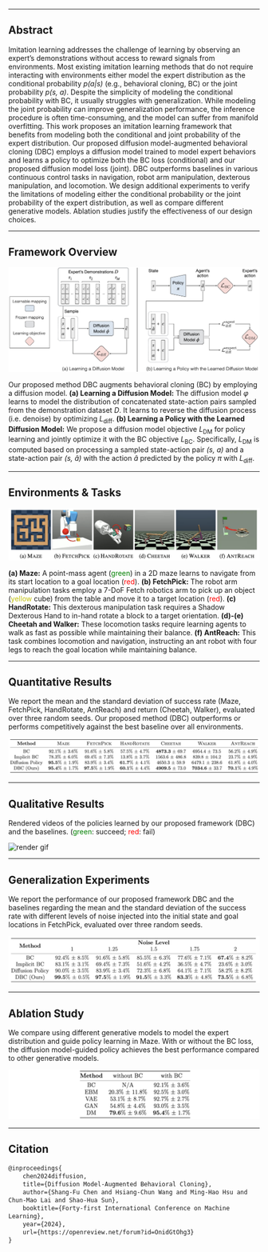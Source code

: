 
---

## Abstract

Imitation learning addresses the challenge of learning by observing an expert’s demonstrations without access to reward signals from environments. Most existing imitation learning methods that do not require interacting with environments either model the expert distribution as the conditional probability <i>p(a|s)</i> (e.g., behavioral cloning, BC) or the joint probability <i>p(s, a)</i>. Despite the simplicity of modeling the conditional probability with BC, it usually struggles with generalization. While modeling the joint probability can improve generalization performance, the inference procedure is often time-consuming, and the model can suffer from manifold overfitting. This work proposes an imitation learning framework that benefits from modeling both the conditional and joint probability of the expert distribution. Our proposed diffusion model-augmented behavioral cloning (DBC) employs a diffusion model trained to model expert behaviors and learns a policy to optimize both the BC loss (conditional) and our proposed diffusion model loss (joint). DBC outperforms baselines in various continuous control tasks in navigation, robot arm manipulation, dexterous manipulation, and locomotion. We design additional experiments to verify the limitations of modeling either the conditional probability or the joint probability of the expert distribution, as well as compare different generative models. Ablation studies justify the effectiveness of our design choices.

----

## Framework Overview 

![](./img/method.jpg "Illustration of our model")

Our proposed method DBC augments behavioral cloning (BC) by employing a diffusion model.
**(a) Learning a Diffusion Model:** The diffusion model <i>φ</i> learns to model the distribution of concatenated state-action pairs sampled from the demonstration dataset <i>D</i>. It learns to reverse the diffusion process (i.e. denoise) by optimizing <i>L</i><sub>diff</sub>.
**(b) Learning a Policy with the Learned Diffusion Model:** We propose a diffusion model objective <i>L</i><sub>DM</sub> for policy learning and jointly optimize it with the BC objective <i>L</i><sub>BC</sub>. Specifically, <i>L</i><sub>DM</sub> is computed based on processing a sampled state-action pair <i>(s, a)</i> and a state-action pair <i>(s, a&#770;)</i> with the action <i>a&#770;</i> predicted by the policy <i>π</i> with <i>L</i><sub>diff</sub>.

----

## Environments & Tasks

![](./img/env.png "Environments and Tasks")

**(a) Maze:** A point-mass agent (<span style="color:green">green</span>) in a 2D maze learns to navigate from its start location to a goal location (<span style="color:red">red</span>).
**(b) FetchPick:** The robot arm manipulation tasks employ a 7-DoF Fetch robotics arm to pick up an object (<span style="color:#c2c20c">yellow</span> cube) from the table and move it to a target location (<span style="color:red">red</span>).
**(c) HandRotate:** This dexterous manipulation task requires a Shadow Dexterous Hand to in-hand rotate a block to a target orientation. 
**(d)-(e) Cheetah and Walker:** These locomotion tasks require learning agents to walk as fast as possible while maintaining their balance.
**(f) AntReach:** This task combines locomotion and navigation, instructing an ant robot with four legs to reach the goal location while maintaining balance.

----

## Quantitative Results

We report the mean and the standard deviation of success rate (Maze, FetchPick, HandRotate, AntReach) and return (Cheetah, Walker), evaluated over three random seeds. Our proposed method (DBC) outperforms or performs competitively against the best baseline over all environments.

![](./img/quantitative_results.png "Comparisons to other baselines")


----


## Qualitative Results

Rendered videos of the policies learned by our proposed framework (DBC) and the baselines. (<span style="color:green">green</span>: succeed; <span style="color:red">red</span>: fail)

![](./img/qualitative_results.gif "render gif")

----

## Generalization Experiments

We report the performance of our proposed framework DBC and the baselines regarding the mean and the standard deviation of the success rate with different levels of noise injected into the initial state and goal locations in FetchPick, evaluated over three random seeds.

![FetchPick generalization experimental result](./img/pick.png "FetchPick generalization experimental result")


----

## Ablation Study

We compare using different generative models to model the expert distribution and guide policy learning in Maze. With or without the BC loss, the diffusion model-guided policy achieves the best performance compared to other generative models.


![Comparing Generative Models in Maze](./img/ablation.png "Comparing Generative Models in Maze")


----

## Citation
```
@inproceedings{
    chen2024diffusion,
    title={Diffusion Model-Augmented Behavioral Cloning},
    author={Shang-Fu Chen and Hsiang-Chun Wang and Ming-Hao Hsu and Chun-Mao Lai and Shao-Hua Sun},
    booktitle={Forty-first International Conference on Machine Learning},
    year={2024},
    url={https://openreview.net/forum?id=OnidGtOhg3}
}
```
<br>

